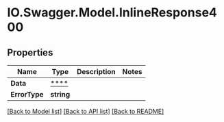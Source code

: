 # IO.Swagger.Model.InlineResponse400
## Properties

Name | Type | Description | Notes
------------ | ------------- | ------------- | -------------
**Data** | [****](.md) |  | 
**ErrorType** | **string** |  | 

[[Back to Model list]](../README.md#documentation-for-models) [[Back to API list]](../README.md#documentation-for-api-endpoints) [[Back to README]](../README.md)

